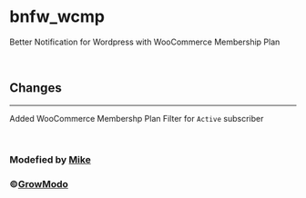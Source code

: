 # bnfw_wcmp
Better Notification for Wordpress with WooCommerce Membership Plan

<br/>

## Changes

<hr/>

Added WooCommerce Membershp Plan Filter for `Active` subscriber

<br/>

### Modefied by [Mike](https://github.com/mikesaraus)

### ©[GrowModo](https://growmodo.com)
